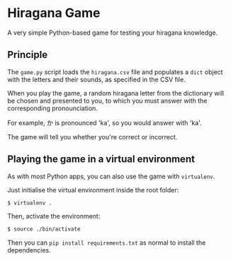 # Hiragana Game
A very simple Python-based game for testing your hiragana knowledge.

## Principle
The ```game.py``` script loads the ```hiragana.csv``` file and populates a ```dict``` object with the letters and their sounds, as specified in the CSV file.

When you play the game, a random hiragana letter from the dictionary will be chosen and presented to you, to which you must answer with the corresponding pronounciation.

For example, か is pronounced 'ka', so you would answer with 'ka'.

The game will tell you whether you're correct or incorrect.

## Playing the game in a virtual environment
As with most Python apps, you can also use the game with ```virtualenv```.

Just initialise the virtual environment inside the root folder:
```bash
$ virtualenv .
```

Then, activate the environment:
```bash
$ source ./bin/activate
```

Then you can ```pip install requirements.txt``` as normal to install the dependencies.
